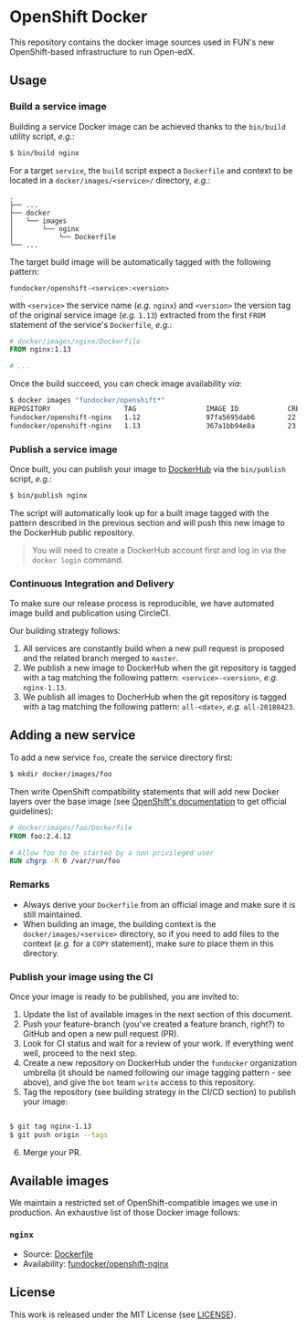 # OpenShift Docker

This repository contains the docker image sources used in FUN's new
OpenShift-based infrastructure to run Open-edX.

## Usage

### Build a service image

Building a service Docker image can be achieved thanks to the `bin/build`
utility script, _e.g._:

```bash
$ bin/build nginx
```

For a target `service`, the `build` script expect a `Dockerfile` and context to
be located in a `docker/images/<service>/` directory, _e.g._:

```
.
├── ...
├── docker
│   └── images
│       └── nginx
│           └── Dockerfile
└── ...
```

The target build image will be automatically tagged with the following pattern:

```
fundocker/openshift-<service>:<version>
```

with `<service>` the service name (_e.g._ `nginx`) and `<version>` the version
tag of the original service image (_e.g._ `1.13`) extracted from the first
`FROM` statement of the service's `Dockerfile`, _e.g._:

```Dockerfile
# docker/images/nginx/Dockerfile
FROM nginx:1.13

# ...
```

Once the build succeed, you can check image availability _via_:

```bash
$ docker images "fundocker/openshift*"
REPOSITORY                  TAG                 IMAGE ID            CREATED             SIZE
fundocker/openshift-nginx   1.12                97fa5695dab6        22 hours ago        108MB
fundocker/openshift-nginx   1.13                367a1bb94e8a        23 hours ago        109MB
```

### Publish a service image

Once built, you can publish your image to [DockerHub](https://hub.docker.com)
via the `bin/publish` script, _e.g._:

```bash
$ bin/publish nginx
```

The script will automatically look up for a built image tagged with the pattern
described in the previous section and will push this new image to the DockerHub
public repository.

> You will need to create a DockerHub account first and log in via the `docker
> login` command.

### Continuous Integration and Delivery

To make sure our release process is reproducible, we have automated image build
and publication using CircleCI.

Our building strategy follows:

1. All services are constantly build when a new pull request is proposed and the
   related branch merged to `master`.
2. We publish a new image to DockerHub when the git repository is tagged with a
   tag matching the following pattern: `<service>-<version>`, _e.g._
   `nginx-1.13`.
3. We publish all images to DocherHub when the git repository is tagged with a
   tag matching the following pattern: `all-<date>`, _e.g._ `all-20180423`.

## Adding a new service

To add a new service `foo`, create the service directory first:

```bash
$ mkdir docker/images/foo
```

Then write OpenShift compatibility statements that will add new Docker layers
over the base image (see [OpenShift's
documentation](https://docs.openshift.com/enterprise/3.0/creating_images/guidelines.html#openshift-specific-guidelines)
to get official guidelines):

```Dockerfile
# docker/images/foo/Dockerfile
FROM foo:2.4.12

# Allow foo to be started by a non privileged user
RUN chgrp -R 0 /var/run/foo
```

### Remarks

* Always derive your `Dockerfile` from an official image and make sure it is
  still maintained.
* When building an image, the building context is the `docker/images/<service>`
  directory, so if you need to add files to the context (_e.g._ for a `COPY`
  statement), make sure to place them in this directory.

### Publish your image using the CI

Once your image is ready to be published, you are invited to:

1. Update the list of available images in the next section of this document.
2. Push your feature-branch (you've created a feature branch, right?) to GitHub
   and open a new pull request (PR).
3. Look for CI status and wait for a review of your work. If everything went
   well, proceed to the next step.
4. Create a new repository on DockerHub under the `fundocker` organization
   umbrella (it should be named following our image tagging pattern - see
   above), and give the `bot` team `write` access to this repository.
5. Tag the repository (see building strategy in the CI/CD section) to publish
   your image:

```bash

$ git tag nginx-1.13
$ git push origin --tags
```

6. Merge your PR.

## Available images

We maintain a restricted set of OpenShift-compatible images we use in
production. An exhaustive list of those Docker image follows:

### `nginx`

* Source: [Dockerfile](./docker/images/nginx/Dockerfile)
* Availability:
  [fundocker/openshift-nginx](https://hub.docker.com/r/fundocker/openshift-nginx/)

## License

This work is released under the MIT License (see [LICENSE](./LICENSE)).
